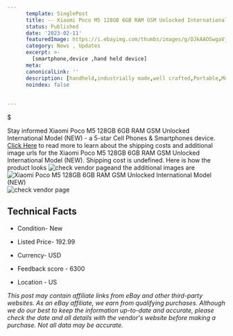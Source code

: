 ```yaml
---
      template: SinglePost
      title: -- Xiaomi Poco M5 128GB 6GB RAM GSM Unlocked International Model (NEW)
      status: Published
      date: '2023-02-11'
      featuredImage: https://i.ebayimg.com/thumbs/images/g/DJkAAOSwgaVjVr0B/s-l225.jpg
      category: News , Updates
      excerpt: >-
        [smartphone,device ,hand held device]
      meta:
      canonicalLink: ''
      description: [handheld,industrially made,well crafted,Portable,Mobile,Compact,Convenient,Lightweight,Maneuverable,Man-portable,Miniature,Carriable,Hand-held,Light,Holdable,Transportable,Mobile device,Pocket-sized,On-the-go,Wireless,Cordless,Compact size,Convenient size, smartphone,device ,hand held device]
      noindex: false
      
        
---
```

$

Stay informed Xiaomi Poco M5 128GB 6GB RAM GSM Unlocked International Model (NEW) - a 5-star Cell Phones & Smartphones device. [Click Here](https://www.ebay.com/itm/325396899186?hash=item4bc32aa572%3Ag%3ADJkAAOSwgaVjVr0B&mkevt=1&mkcid=1&mkrid=711-53200-19255-0&campid=%253CePNCampaignId%253E&customid=%253CreferenceId%253E&toolid=10049) to read more to learn about the shipping costs and additional image urls for the Xiaomi Poco M5 128GB 6GB RAM GSM Unlocked International Model (NEW). Shipping cost is undefined. Here is how the product looks ![check vendor page](https://i.ebayimg.com/thumbs/images/g/DJkAAOSwgaVjVr0B/s-l225.jpg)and the additional images are![Xiaomi Poco M5 128GB 6GB RAM GSM Unlocked International Model (NEW)](https://i.ebayimg.com/images/g/DJkAAOSwgaVjVr0B/s-l960.jpg)![check vendor page](https://origin-galleryplus.ebayimg.com/ws/web/325396899186_2_0_1/225x225.jpg,https://origin-galleryplus.ebayimg.com/ws/web/325396899186_3_0_1/225x225.jpg,https://origin-galleryplus.ebayimg.com/ws/web/325396899186_4_0_1/225x225.jpg)



 ## Technical Facts 



     
      

 - Condition- New 


      

 - Listed Price- 192.99 


      

 - Currency- USD 


      

 - Feedback score - 6300 


      

 - Location - US 


      
      

 *_This post may contain affiliate links from eBay and other third-party websites. As an eBay affiliate, we earn from qualifying purchases. Although we do our best to keep the information up-to-date and accurate, please check the date and all details with the vendor's website before making a purchase. Not all data may be accurate._*






